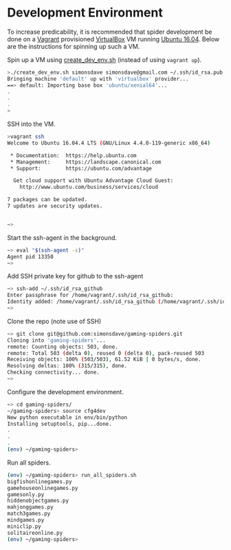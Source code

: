 # Development Environment

To increase predicability, it is recommended
that spider development be done on a [Vagrant](http://www.vagrantup.com/) provisioned
[VirtualBox](https://www.virtualbox.org/)
VM running [Ubuntu 16.04](http://releases.ubuntu.com/16.04/).
Below are the instructions for spinning up such a VM.

Spin up a VM using [create_dev_env.sh](create_dev_env.sh)
(instead of using ```vagrant up```).

```bash
>./create_dev_env.sh simonsdave simonsdave@gmail.com ~/.ssh/id_rsa.pub ~/.ssh/id_rsa
Bringing machine 'default' up with 'virtualbox' provider...
==> default: Importing base box 'ubuntu/xenial64'...
.
.
.
>
```

SSH into the VM.

```bash
>vagrant ssh
Welcome to Ubuntu 16.04.4 LTS (GNU/Linux 4.4.0-119-generic x86_64)

 * Documentation:  https://help.ubuntu.com
 * Management:     https://landscape.canonical.com
 * Support:        https://ubuntu.com/advantage

  Get cloud support with Ubuntu Advantage Cloud Guest:
    http://www.ubuntu.com/business/services/cloud

7 packages can be updated.
7 updates are security updates.


~>
```

Start the ssh-agent in the background.

```bash
~> eval "$(ssh-agent -s)"
Agent pid 13350
~>
```

Add SSH private key for github to the ssh-agent

```bash
~> ssh-add ~/.ssh/id_rsa_github
Enter passphrase for /home/vagrant/.ssh/id_rsa_github:
Identity added: /home/vagrant/.ssh/id_rsa_github (/home/vagrant/.ssh/id_rsa_github)
~>
```

Clone the repo (note use of SSH)

```bash
~> git clone git@github.com:simonsdave/gaming-spiders.git
Cloning into 'gaming-spiders'...
remote: Counting objects: 503, done.
remote: Total 503 (delta 0), reused 0 (delta 0), pack-reused 503
Receiving objects: 100% (503/503), 61.52 KiB | 0 bytes/s, done.
Resolving deltas: 100% (315/315), done.
Checking connectivity... done.
~>
```

Configure the development environment.

```bash
~> cd gaming-spiders/
~/gaming-spiders> source cfg4dev
New python executable in env/bin/python
Installing setuptools, pip...done.
.
.
.
(env) ~/gaming-spiders>
```

Run all spiders.

```bash
(env) ~/gaming-spiders> run_all_spiders.sh
bigfishonlinegames.py
gamehouseonlinegames.py
gamesonly.py
hiddenobjectgames.py
mahjonggames.py
match3games.py
mindgames.py
miniclip.py
solitaireonline.py
(env) ~/gaming-spiders>
```
